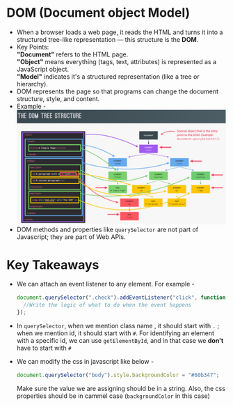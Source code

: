 # DOM (Document object Model)

- When a browser loads a web page, it reads the HTML and turns it into a structured tree-like representation — this structure is the **DOM**.
- Key Points:\
   **"Document"** refers to the HTML page.\
   **"Object"** means everything (tags, text, attributes) is represented as a JavaScript object.\
   **"Model"** indicates it's a structured representation (like a tree or hierarchy).
- DOM represents the page so that programs can change the document structure, style, and content.
- Example -
  ![alt text](image.png)
- DOM methods and properties like `querySelector` are not part of Javascript; they are part of Web APIs.

# Key Takeaways

- We can attach an event listener to any element. For example -

  ```js
  document.querySelector(".check").addEventListener("click", function () {
    //Write the logic of what to do when the event happens
  });
  ```

- In `querySelector`, when we mention class name , it should start with `.` ; when we mention id, it should start with `#`. For identifying an element with a specific id, we can use `getElementById`, and in that case we **don't** have to start with `#`
- We can modify the css in javascript like below -

  ```js
  document.querySelector("body").style.backgroundColor = "#60b347";
  ```

  Make sure the value we are assigning should be in a string. Also, the css properties should be in cammel case (`backgroundColor` in this case)
